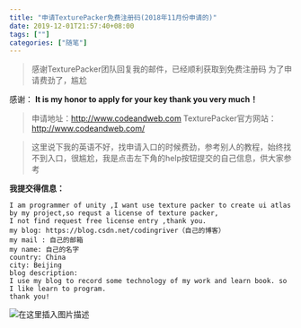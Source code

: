 ```yaml
---
title: "申请TexturePacker免费注册码(2018年11月份申请的)"
date: 2019-12-01T21:57:40+08:00
tags: [""]
categories: ["随笔"]
---
```


<!--more-->

> 感谢TexturePacker团队回复我的邮件，已经顺利获取到免费注册码
> 为了申请费劲了，尴尬

感谢：
**It is my honor to apply for your key thank you very much！**

>申请地址：http://www.codeandweb.com
>TexturePacker官方网站：http://www.codeandweb.com/

>这里说下我的英语不好，找申请入口的时候费劲，参考别人的教程，始终找不到入口，很尴尬，我是点击左下角的help按钮提交的自己信息，供大家参考


**我提交得信息：**
```
I am programmer of unity ,I want use texture packer to create ui atlas by my project,so requst a license of texture packer,
I not find request free license entry ,thank you.
my blog: https://blog.csdn.net/codingriver（自己的博客）
my mail : 自己的邮箱
my name: 自己的名字
country: China
city: Beijing
blog description:
I use my blog to record some technology of my work and learn book. so I like learn to program.
thank you!
```


  
![在这里插入图片描述](https://img-blog.csdnimg.cn/20181120123129393.png?x-oss-process=image/watermark,type_ZmFuZ3poZW5naGVpdGk,shadow_10,text_aHR0cHM6Ly9ibG9nLmNzZG4ubmV0L2NvZGluZ3JpdmVy,size_16,color_FFFFFF,t_70)